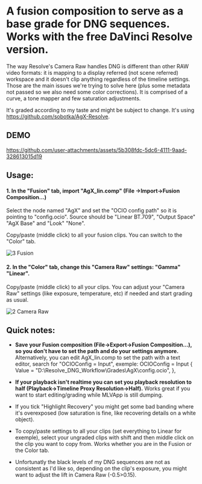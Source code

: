 # A fusion composition to serve as a base grade for DNG sequences. Works with the free DaVinci Resolve version. 

The way Resolve's Camera Raw handles DNG is different than other RAW video formats: it is mapping to a display referred (not scene referred) workspace and it doesn't clip anything regardless of the timeline settings. 
Those are the main issues we're trying to solve here (plus some metadata not passed so we also need some color corrections). It is comprised of a curve, a tone mapper and few saturation adjustments.

It's graded according to my taste and might be subject to change. It's using https://github.com/sobotka/AgX-Resolve.

## DEMO

https://github.com/user-attachments/assets/5b308fdc-5dc6-4111-9aad-328613015d19

## Usage:


#### 1. In the "Fusion" tab, import "AgX_lin.comp" (File ->Import->Fusion Composition...)

Select the node named "AgX" and set the "OCIO config path" so it is pointing to "config.ocio". Source should be "Linear BT.709", "Output Space" "AgX Base" and "Look" "None".

Copy/paste (middle click) to all your fusion clips. You can switch to the "Color" tab.
  
![3 Fusion](https://github.com/user-attachments/assets/e2f4a592-3389-4fc5-aad8-2927be312b42)


#### 2. In the "Color" tab, change this "Camera Raw" settings: "Gamma" "Linear".

Copy/paste (middle click) to all your clips. You can adjust your "Camera Raw" settings (like exposure, temperature, etc) if needed and start grading as usual.
  
![2  Camera Raw](https://github.com/user-attachments/assets/64492b10-b181-4220-bb86-f8411279d62b)


## Quick notes: 

- **Save your Fusion composition (File->Export->Fusion Composition...), so you don't have to set the path and do your settings anymore.**
Alternatively, you can edit AgX_lin.comp to set the path with a text editor, search for "OCIOConfig = Input", exemple: OCIOConfig = Input { Value = "D:\\Resolve_DNG_Workflow\\Grades\\AgX\\config.ocio", },

- **If your playback isn't realtime you can set you playback resolution to half (Playback->Timeline Proxy Resolution->Half).** Works great if you want to start editing/grading while MLVApp is still dumping.

- If you tick "Highlight Recovery" you might get some bad banding where it's overexposed (low saturation is fine, like recovering details on a white object).

- To copy/paste settings to all your clips (set everything to Linear for exemple), select your ungraded clips with shift and then middle click on the clip you want to copy from. Works whether you are in the Fusion or the Color tab.

- Unfortunatly the black levels of my DNG sequences are not as consistent as I'd like so, depending on the clip's exposure, you might want to adjust the lift in Camera Raw (-0.5>0.15).
